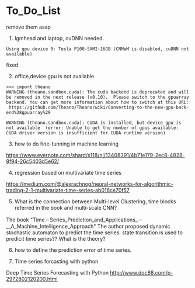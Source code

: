 # To_Do_List
remove them asap
1. lgmhead and laptop, cuDNN needed.
```
Using gpu device 0: Tesla P100-SXM2-16GB (CNMeM is disabled, cuDNN not available)

```
fixed

2. office,device gpu is  not available.
```
>>> import theano
WARNING (theano.sandbox.cuda): The cuda backend is deprecated and will be removed in the next release (v0.10).  Please switch to the gpuarray backend. You can get more information about how to switch at this URL:
 https://github.com/Theano/Theano/wiki/Converting-to-the-new-gpu-back-end%28gpuarray%29

WARNING (theano.sandbox.cuda): CUDA is installed, but device gpu is not available  (error: Unable to get the number of gpus available: CUDA driver version is insufficient for CUDA runtime version)

```

3. how to do fine-tunning in machine learning

https://www.evernote.com/shard/s118/nl/13408391/4b71e179-2ec8-4828-9f94-26c5403d5e62/

4. regression based on multivariate time series

https://medium.com/@alexrachnog/neural-networks-for-algorithmic-trading-2-1-multivariate-time-series-ab016ce70f57

5. What is the connection between Multi-level Clustering, time blocks referred in the book and multi-scale CNN?

The book "Time－Series_Prediction_and_Applications_－__A_Machine_Intelligence_Approach" 
The author proposed dynamic stochastic automaton to predict the time series. state transition is used to predicit time series??
What is the theory?

6. how to define the prediction error of time series.

7. Time series forcasting with python

Deep Time Series Forecasting with Python 
http://www.doc88.com/p-2972802120200.html
